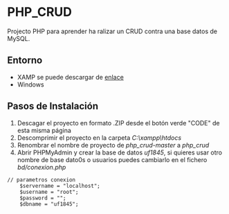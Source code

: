 # PHP_CRUD

Projecto PHP para aprender ha ralizar un CRUD contra una base datos de MySQL.

## Entorno

- XAMP se puede descargar de [enlace](https://www.apachefriends.org/es/index.html)
- Windows

## Pasos de Instalación

1. Descagar el proyecto en formato .ZIP desde el botón verde "CODE" de esta misma página
2. Descomprimir el proyecto en la carpeta *C:\xampp\htdocs*
3. Renombrar el nombre de proyecto de *php_crud-master* a *php_crud*
4. Abrir PHPMyAdmin y crear la base de datos *uf1845*, si quieres usar otro nombre de base dato0s o usuarios puedes cambiarlo en el fichero *bd/conexion.php*

```
// parametros conexion
    $servername = "localhost";
    $username = "root";
    $password = "";
    $dbname = "uf1845";
```


